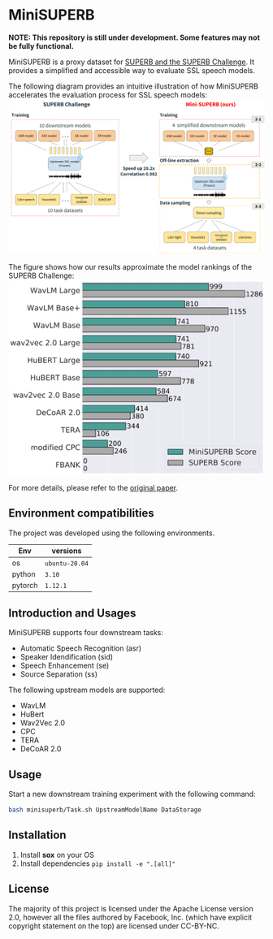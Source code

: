 # MiniSUPERB
 **NOTE: This repository is still under development. Some features may not be fully functional.**

MiniSUPERB is a proxy dataset for [SUPERB and the SUPERB Challenge](https://superbbenchmark.org/). It provides a simplified and accessible way to evaluate SSL speech models.

The following diagram provides an intuitive illustration of how MiniSUPERB accelerates the evaluation process for SSL speech models:
![Evaluation framework compairson](static/diagram.png)

The figure shows how our results approximate the model rankings of the SUPERB Challenge:
<img src="static/score.png" width="600">

For more details, please refer to the [original paper](https://arxiv.org/abs/2305.19011).

## Environment compatibilities

The project was developed using the following environments.

| Env | versions |
| --- | --- |
| os  | `ubuntu-20.04` |
| python | `3.10` |
| pytorch | `1.12.1` |

## Introduction and Usages

MiniSUPERB supports four downstream tasks:
- Automatic Speech Recognition (asr)
- Speaker Idendification (sid)
- Speech Enhancement (se)
- Source Separation (ss)

The following upstream models are supported:
- WavLM
- HuBert
- Wav2Vec 2.0
- CPC
- TERA
- DeCoAR 2.0

## Usage

Start a new downstream training experiment with the following command:

```bash
bash minisuperb/Task.sh UpstreamModelName DataStorage
```

## Installation

1. Install **sox** on your OS
2. Install dependencies `pip install -e ".[all]"`

## License

The majority of this project is licensed under the Apache License version 2.0, however all the files authored by Facebook, Inc. (which have explicit copyright statement on the top) are licensed under CC-BY-NC.
